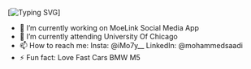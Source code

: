 [![Typing SVG](https://readme-typing-svg.demolab.com/?lines=Hi+there+My+Name+Is+Mohammed+Saadi;Full-Stack+Software+Developer👨🏻‍💻)]

- 🔭 I’m currently working on MoeLink Social Media App
- 🌱 I’m currently attending University Of Chicago
- 📫 How to reach me: Insta: @iMo7y__ LinkedIn: @mohammedsaadi
- ⚡ Fun fact: Love Fast Cars BMW M5
